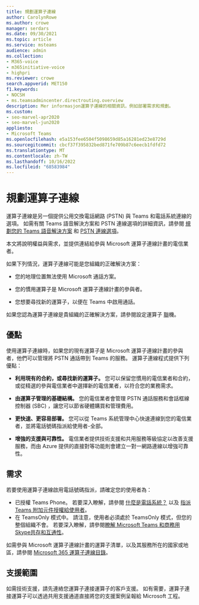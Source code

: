```yaml
---
title: 規劃運算子連線
author: CarolynRowe
ms.author: crowe
manager: serdars
ms.date: 09/30/2021
ms.topic: article
ms.service: msteams
audience: admin
ms.collection:
- M365-voice
- m365initiative-voice
- highpri
ms.reviewer: crowe
search.appverid: MET150
f1.keywords:
- NOCSH
- ms.teamsadmincenter.directrouting.overview
description: Mer informasjon運算子連線的相關資訊，例如部署需求和規劃。
ms.custom:
- seo-marvel-apr2020
- seo-marvel-jun2020
appliesto:
- Microsoft Teams
ms.openlocfilehash: e5a153fee6504f5098659d85a16281ed23e8729d
ms.sourcegitcommit: cbcf37f395832bed871fe709b87c6eecb1fdfd72
ms.translationtype: MT
ms.contentlocale: zh-TW
ms.lasthandoff: 10/16/2022
ms.locfileid: "68583984"
---
```

# <a name="plan-for-operator-connect"></a>規劃運算子連線

運算子連線是另一個提供公用交換電話網路 (PSTN) 與 Teams 和電話系統連線的選項。 如需有關 Teams 語音解決方案和 PSTN 連線選項的詳細資訊，請參閱 [規劃您的 Teams 語音解決方案](cloud-voice-landing-page.md) 和 [PSTN 連線選項](pstn-connectivity.md)。

本文將說明權益與需求，並提供連結給參與 Microsoft 運算子連線計畫的電信業者。  

如果下列情況，運算子連線可能是您組織的正確解決方案：

- 您的地理位置無法使用 Microsoft 通話方案。

- 您的慣用運算子是 Microsoft 運算子連線計畫的參與者。

- 您想要尋找新的運算子，以便在 Teams 中啟用通話。

如果您認為運算子連線是貴組織的正確解決方案，請參閱設定運算子 [聯](operator-connect-configure.md)機。  

## <a name="benefits"></a>優點

使用運算子連線時，如果您的現有運算子是 Microsoft 運算子連線計畫的參與者，他們可以管理將 PSTN 通話帶到 Teams 的服務。 運算子連線程式提供下列優點：

- **利用現有的合約，或尋找新的運算子。** 您可以保留您慣用的電信業者和合約，或從精選的參與電信業者中選擇新的電信業者，以符合您的業務需求。

- **由運算子管理的基礎結構。** 您的電信業者會管理 PSTN 通話服務和會話框線控制器 (SBC) ，讓您可以節省硬體購買和管理費用。

- **更快速、更容易部署。** 您可以從 Teams 系統管理中心快速連線到您的電信業者，並將電話號碼指派給使用者-全部。

- **增強的支援與可靠性。** 電信業者提供技術支援和共用服務等級協定以改善支援服務，而由 Azure 提供的直接對等功能則會建立一對一網路連線以增強可靠性。 

## <a name="requirements"></a>需求

若要使用運算子連線啟用電話號碼指派，請確定您的使用者為：

- 已授權 Teams Phone。 若要深入瞭解，請參閱 [什麼是電話系統？](what-is-phone-system-in-office-365.md) 以及 [指派 Teams 附加元件授權給使用者](teams-add-on-licensing/assign-teams-add-on-licenses.md)。
- 在 TeamsOnly 模式中。 請注意，使用者必須處於 TeamsOnly 模式，但您的整個組織不會。 若要深入瞭解，請參閱[瞭解 Microsoft Teams 和商務用 Skype共存和互通性](teams-and-skypeforbusiness-coexistence-and-interoperability.md)。

如需參與 Microsoft 運算子連線計畫的運算子清單，以及其服務所在的國家或地區，請參閱 [Microsoft 365 運算子連線目錄](https://cloudpartners.transform.microsoft.com/practices/microsoft-365-for-operators/directory)。

## <a name="support-boundaries"></a>支援範圍
如需技術支援，請先連絡您運算子連接運算子的客戶支援。 如有需要，運算子連接運算子可以透過共用支援通道直接將您的支援案例呈報給 Microsoft 工程。 

